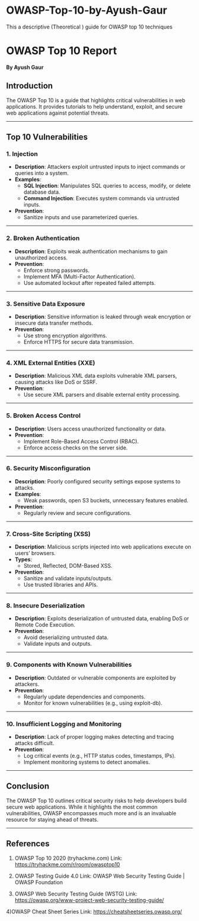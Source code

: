 # OWASP-Top-10-by-Ayush-Gaur
This a descriptive (Theoretical ) guide for OWASP top 10 techniques  

# **OWASP Top 10 Report**  
**By Ayush Gaur**  

## **Introduction**  
The OWASP Top 10 is a guide that highlights critical vulnerabilities in web applications. It provides tutorials to help understand, exploit, and secure web applications against potential threats.  

---

## **Top 10 Vulnerabilities**  

### **1. Injection**  
- **Description**: Attackers exploit untrusted inputs to inject commands or queries into a system.  
- **Examples**:  
  - **SQL Injection**: Manipulates SQL queries to access, modify, or delete database data.  
  - **Command Injection**: Executes system commands via untrusted inputs.  
- **Prevention**:  
  - Sanitize inputs and use parameterized queries.  

---

### **2. Broken Authentication**  
- **Description**: Exploits weak authentication mechanisms to gain unauthorized access.  
- **Prevention**:  
  - Enforce strong passwords.  
  - Implement MFA (Multi-Factor Authentication).  
  - Use automated lockout after repeated failed attempts.  

---

### **3. Sensitive Data Exposure**  
- **Description**: Sensitive information is leaked through weak encryption or insecure data transfer methods.  
- **Prevention**:  
  - Use strong encryption algorithms.  
  - Enforce HTTPS for secure data transmission.  

---

### **4. XML External Entities (XXE)**  
- **Description**: Malicious XML data exploits vulnerable XML parsers, causing attacks like DoS or SSRF.  
- **Prevention**:  
  - Use secure XML parsers and disable external entity processing.  

---

### **5. Broken Access Control**  
- **Description**: Users access unauthorized functionality or data.  
- **Prevention**:  
  - Implement Role-Based Access Control (RBAC).  
  - Enforce access checks on the server side.  

---

### **6. Security Misconfiguration**  
- **Description**: Poorly configured security settings expose systems to attacks.  
- **Examples**:  
  - Weak passwords, open S3 buckets, unnecessary features enabled.  
- **Prevention**:  
  - Regularly review and secure configurations.  

---

### **7. Cross-Site Scripting (XSS)**  
- **Description**: Malicious scripts injected into web applications execute on users’ browsers.  
- **Types**:  
  - Stored, Reflected, DOM-Based XSS.  
- **Prevention**:  
  - Sanitize and validate inputs/outputs.  
  - Use trusted libraries and APIs.  

---

### **8. Insecure Deserialization**  
- **Description**: Exploits deserialization of untrusted data, enabling DoS or Remote Code Execution.  
- **Prevention**:  
  - Avoid deserializing untrusted data.  
  - Validate inputs and outputs.  

---

### **9. Components with Known Vulnerabilities**  
- **Description**: Outdated or vulnerable components are exploited by attackers.  
- **Prevention**:  
  - Regularly update dependencies and components.  
  - Monitor for known vulnerabilities (e.g., using exploit-db).  

---

### **10. Insufficient Logging and Monitoring**  
- **Description**: Lack of proper logging makes detecting and tracing attacks difficult.  
- **Prevention**:  
  - Log critical events (e.g., HTTP status codes, timestamps, IPs).  
  - Implement monitoring systems to detect anomalies.  

---

## **Conclusion**  
The OWASP Top 10 outlines critical security risks to help developers build secure web applications. While it highlights the most common vulnerabilities, OWASP encompasses much more and is an invaluable resource for staying ahead of threats.

---

## **References**  
1)	 OWASP  Top 10 2020 (tryhackme.com)
Link: https://tryhackme.com/r/room/owasptop10

2)	OWASP Testing Guide 4.0
Link: OWASP Web Security Testing Guide | OWASP Foundation

3)	OWASP Web Security Testing Guide (WSTG)
Link: https://owasp.org/www-project-web-security-testing-guide/

4)OWASP Cheat Sheet Series
Link: https://cheatsheetseries.owasp.org/
  

